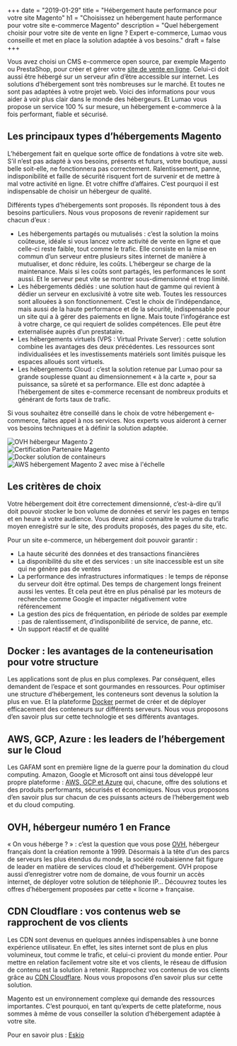 +++
date = "2019-01-29"
title = "Hébergement haute performance pour votre site Magento"
h1 = "Choisissez un hébergement haute performance pour votre site e-commerce Magento"
description = "Quel hébergement choisir pour votre site de vente en ligne ? Expert e-commerce, Lumao vous conseille et met en place la solution adaptée à vos besoins."
draft = false
+++

Vous avez choisi un CMS e-commerce open source, par exemple Magento ou PrestaShop, pour créer et gérer votre [site de vente en ligne](/ecommerce/). Celui-ci doit aussi être hébergé sur un serveur afin d’être accessible sur internet. Les solutions d’hébergement sont très nombreuses sur le marché. Et toutes ne sont pas adaptées à votre projet web. Voici des informations pour vous aider à voir plus clair dans le monde des hébergeurs. Et Lumao vous propose un service 100 % sur mesure, un hébergement e-commerce à la fois performant, fiable et sécurisé.

## Les principaux types d’hébergements Magento

L’hébergement fait en quelque sorte office de fondations à votre site web. S’il n’est pas adapté à vos besoins, présents et futurs, votre boutique, aussi belle soit-elle, ne fonctionnera pas correctement. Ralentissement, panne, indisponibilité et faille de sécurité risquent fort de survenir et de mettre à mal votre activité en ligne. Et votre chiffre d’affaires. C’est pourquoi il est indispensable de choisir un hébergeur de qualité.

Différents types d’hébergements sont proposés. Ils répondent tous à des besoins particuliers. Nous vous proposons de revenir rapidement sur chacun d’eux :

-	Les hébergements partagés ou mutualisés : c’est la solution la moins coûteuse, idéale si vous lancez votre activité de vente en ligne et que celle-ci reste faible, tout comme le trafic. Elle consiste en la mise en commun d’un serveur entre plusieurs sites internet de manière à mutualiser, et donc réduire, les coûts. L’hébergeur se charge de la maintenance. Mais si les coûts sont partagés, les performances le sont aussi. Et le serveur peut vite se montrer sous-dimensionné et trop limité.
-	Les hébergements dédiés : une solution haut de gamme qui revient à dédier un serveur en exclusivité à votre site web. Toutes les ressources sont allouées à son fonctionnement. C’est le choix de l’indépendance, mais aussi de la haute performance et de la sécurité, indispensable pour un site qui a à gérer des paiements en ligne. Mais toute l’infogérance est à votre charge, ce qui requiert de solides compétences. Elle peut être externalisée auprès d’un prestataire.
-	Les hébergements virtuels (VPS : Virtual Private Server) : cette solution combine les avantages des deux précédentes. Les ressources sont individualisées et les investissements matériels sont limités puisque les espaces alloués sont virtuels. 
-	Les hébergements Cloud : c’est la solution retenue par Lumao pour sa grande souplesse quant au dimensionnement « à la carte », pour sa puissance, sa sûreté et sa performance. Elle est donc adaptée à l’hébergement de sites e-commerce recensant de nombreux produits et générant de forts taux de trafic.

Si vous souhaitez être conseillé dans le choix de votre hébergement e-commerce, faites appel à nos services. Nos experts vous aideront à cerner vos besoins techniques et à définir la solution adaptée.

<div class="row">
    <div class="col-xs-3"><img class="animate zoomIn margin-auto" src="/images/partners/OVH.svg" alt="OVH hébergeur Magento 2" /></div>
    <div class="col-xs-3"><img class="animate zoomIn margin-auto" src="/images/certification/community.png" alt="Certification Partenaire Magento" /></div>
    <div class="col-xs-3"><img class="animate zoomIn margin-auto" src="/images/partners/docker.svg" alt="Docker solution de containeurs" /></div>
    <div class="col-xs-3"><img class="animate zoomIn margin-auto" src="/images/partners/aws.png" alt="AWS hébergement Magento 2 avec mise à l'échelle" /></div>
</div>

## Les critères de choix

Votre hébergement doit être correctement dimensionné, c’est-à-dire qu’il doit pouvoir stocker le bon volume de données et servir les pages en temps et en heure à votre audience. Vous devez ainsi connaitre le volume du trafic moyen enregistré sur le site, des produits proposés, des pages du site, etc.

Pour un site e-commerce, un hébergement doit pouvoir garantir :

-	La haute sécurité des données et des transactions financières
-	La disponibilité du site et des services : un site inaccessible est un site qui ne génère pas de ventes
-	La performance des infrastructures informatiques : le temps de réponse du serveur doit être optimal. Des temps de chargement longs freinent aussi les ventes. Et cela peut être en plus pénalisé par les moteurs de recherche comme Google et impacter négativement votre référencement
-	La gestion des pics de fréquentation, en période de soldes par exemple : pas de ralentissement, d’indisponibilité de service, de panne, etc.
-	Un support réactif et de qualité

## Docker : les avantages de la conteneurisation pour votre structure

Les applications sont de plus en plus complexes. Par conséquent, elles demandent de l’espace et sont gourmandes en ressources. Pour optimiser une structure d’hébergement, les conteneurs sont devenus la solution la plus en vue. Et la plateforme [Docker](/ecommerce/hebergement/docker/) permet de créer et de déployer efficacement des conteneurs sur différents serveurs. Nous vous proposons d’en savoir plus sur cette technologie et ses différents avantages.

## AWS, GCP, Azure : les leaders de l’hébergement sur le Cloud

Les GAFAM sont en première ligne de la guerre pour la domination du cloud computing. Amazon, Google et Microsoft ont ainsi tous développé leur propre plateforme : [AWS, GCP et Azure](/ecommerce/hebergement/aws-gcp-azure/) qui, chacune, offre des solutions et des produits performants, sécurisés et économiques. Nous vous proposons d’en savoir plus sur chacun de ces puissants acteurs de l’hébergement web et du cloud computing.

## OVH, hébergeur numéro 1 en France

« On vous héberge ? » : c’est la question que vous pose [OVH](/ecommerce/hebergement/ovh/), hébergeur français dont la création remonte à 1999. Désormais à la tête d’un des parcs de serveurs les plus étendus du monde, la société roubaisienne fait figure de leader en matière de services cloud et d’hébergement. OVH propose aussi d’enregistrer votre nom de domaine, de vous fournir un accès internet, de déployer votre solution de téléphonie IP… Découvrez toutes les offres d’hébergement proposées par cette « licorne » française.

## CDN Cloudflare : vos contenus web se rapprochent de vos clients

Les CDN sont devenus en quelques années indispensables à une bonne expérience utilisateur. En effet, les sites internet sont de plus en plus volumineux, tout comme le trafic, et celui-ci provient du monde entier. Pour mettre en relation facilement votre site et vos clients, le réseau de diffusion de contenu est la solution à retenir. Rapprochez vos contenus de vos clients grâce au [CDN Cloudflare](/ecommerce/hebergement/cloudflare/). Nous vous proposons d’en savoir plus sur cette solution.

Magento est un environnement complexe qui demande des ressources importantes. C’est pourquoi, en tant qu’experts de cette plateforme, nous sommes à même de vous conseiller la solution d’hébergement adaptée à votre site.

Pour en savoir plus : [Eskio](https://eskio.net/)